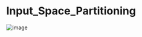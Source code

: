 # Input_Space_Partitioning
 
![image](https://user-images.githubusercontent.com/60457052/210784016-468e7e45-0333-4b52-b3fe-db30eab9f886.png)
